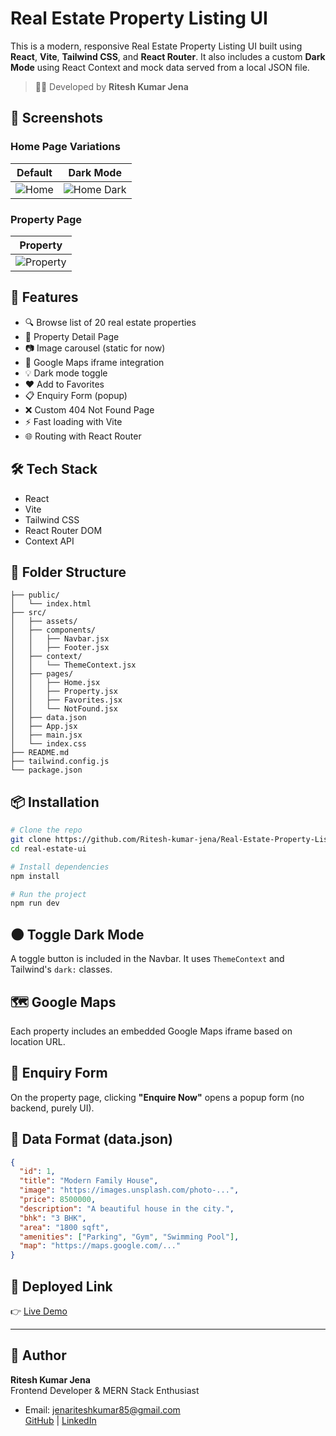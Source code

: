 # Real Estate Property Listing UI

This is a modern, responsive Real Estate Property Listing UI built using **React**, **Vite**, **Tailwind CSS**, and **React Router**. It also includes a custom **Dark Mode** using React Context and mock data served from a local JSON file.

> 👨‍💻 Developed by **Ritesh Kumar Jena**

## 📸 Screenshots

### Home Page Variations

| Default | Dark Mode |
|---------|-----------|
| ![Home](https://res.cloudinary.com/dy9gltg7s/image/upload/v1760206658/Screenshot_2025-10-11_234140_xnacfm.png) | ![Home Dark](https://res.cloudinary.com/dy9gltg7s/image/upload/v1760206729/Screenshot_2025-10-11_234226_qantaw.png) |

### Property Page

| Property |
|--------|
| ![Property](https://res.cloudinary.com/dy9gltg7s/image/upload/v1760206790/Screenshot_2025-10-11_234340_jz3mhn.png) |


## 🚀 Features

- 🔍 Browse list of 20 real estate properties
- 🏡 Property Detail Page
- 📷 Image carousel (static for now)
- 📍 Google Maps iframe integration
- 💡 Dark mode toggle
- ❤️ Add to Favorites
- 📋 Enquiry Form (popup)
- ❌ Custom 404 Not Found Page
- ⚡ Fast loading with Vite
- 🌐 Routing with React Router

## 🛠 Tech Stack

- React
- Vite
- Tailwind CSS
- React Router DOM
- Context API

## 📁 Folder Structure

```
├── public/
│   └── index.html
├── src/
│   ├── assets/
│   ├── components/
│   │   ├── Navbar.jsx
│   │   ├── Footer.jsx
│   ├── context/
│   │   └── ThemeContext.jsx
│   ├── pages/
│   │   ├── Home.jsx
│   │   ├── Property.jsx
│   │   ├── Favorites.jsx
│   │   └── NotFound.jsx
│   ├── data.json
│   ├── App.jsx
│   ├── main.jsx
│   └── index.css
├── README.md
├── tailwind.config.js
└── package.json
```

## 📦 Installation

```bash
# Clone the repo
git clone https://github.com/Ritesh-kumar-jena/Real-Estate-Property-Listing-UI.git
cd real-estate-ui

# Install dependencies
npm install

# Run the project
npm run dev
```

## 🌑 Toggle Dark Mode

A toggle button is included in the Navbar. It uses `ThemeContext` and Tailwind's `dark:` classes.

## 🗺 Google Maps

Each property includes an embedded Google Maps iframe based on location URL.

## 💌 Enquiry Form

On the property page, clicking **"Enquire Now"** opens a popup form (no backend, purely UI).

## 📃 Data Format (data.json)

```json
{
  "id": 1,
  "title": "Modern Family House",
  "image": "https://images.unsplash.com/photo-...",
  "price": 8500000,
  "description": "A beautiful house in the city.",
  "bhk": "3 BHK",
  "area": "1800 sqft",
  "amenities": ["Parking", "Gym", "Swimming Pool"],
  "map": "https://maps.google.com/..."
}
```

## 🔗 Deployed Link

👉 [Live Demo](https://regal-selkie-922f73.netlify.app/)

---

## 💼 Author

**Ritesh Kumar Jena**  
Frontend Developer & MERN Stack Enthusiast 
- Email: jenariteshkumar85@gmail.com  
[GitHub](https://github.com/Ritesh-kumar-jena) | [LinkedIn](http://www.linkedin.com/in/ritesh-kumar-jena-aa6407270)

